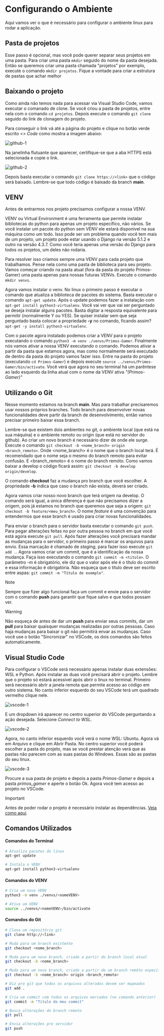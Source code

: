 # Configurando o Ambiente
Aqui vamos ver o que é necessário para configurar o ambiente linux para rodar a aplicação.

## Pasta de projetos
Esse passo é opcional, mas você pode querer separar seus projetos em uma pasta. Para criar uma pasta `mkdir` seguido do nome da pasta desejada. Então se queremos criar uma pasta chamada "projetos" por exemplo, execute o comando `mkdir projetos`. Fique a vontade para criar a estrutura de pastas que achar melhor

## Baixando o projeto
Como ainda não temos nada para acessar via Visual Studio Code, vamos executar o comanado de clone. Se você criou a pasta de projetos, entre nela com o comando `cd projetos`. Depois execute o comando `git clone` seguido do link de clonagem do projeto.

Para conseguir o link vá até a página do projeto e clique no botão verde escrito *<> Code* como mostra a imagem abaixo:

![github-1](./imgs/config/github-1.png "Página principal do github")

Na janelinha flutuante que aparecer, certifique-se que a aba HTTPS está selecionada e copie o link.

![github-2](./imgs/config/github-2.png "Janela de informações de Clone")

Depois basta executar o comando `git clone https://<link>` que o código será baixado. Lembre-se que todo código é baixado da branch **main**.


## VENV
Antes de entrarmos nos projeto precisamos configurar a nossa VENV.

VENV ou Virtual Environment é uma ferramenta que permite instalar bibliotecas do python para apenas um projeto específico, não vários. Se você instalar um pacote do python sem VENV ele estará disponível na sua máquina como um todo. Isso pode ser um problema quando você tem mais de um projeto, um projeto pode estar usando o Django na versão 5.1.2 e outro na versão 4.3.7. Como você teria apenas uma versão do Django para todos os projetos, um deles não rodaria.

Para resolver isso criamos sempre uma VENV para cada projeto que trabalhamos. Pense nela como uma pasta de biblioteca para seu projeto. Vamos começar criando na pasta atual (fora da pasta do projeto Primos-Gamer) uma pasta apenas para nossas futuras VENVs. Execute o comando `mkdir venvs`.

Agora vamos instalar o venv. No linux o primeiro passo é executar o comando que atualiza a biblioteca de pacotes do sistema. Basta executar o comando `apt-get update`. Após o update podemos fazer a instalação com `apt-get install python3-virtualenv`. Você vai ver que vai ser perguntado se deseja instalar alguns pacotes. Basta digitar a resposta equivalente para permitir (normalmente Y ou YES). Se quiser instalar sem que seja perguntado basta colocar a propriedade **-y** no comando, ficando assim? `apt-get -y install python3-virtualenv`.

Com o pacote agora instalado podemos criar a VENV para o projeto executando o comando `python3 -m venv ./venvs/Primos-Gamer`. Finalmente nós vamos ativar a nossa VENV executando o comando. Podemos ativar a partir da pasta que estamos agora, mas como normalmente será executado de dentro da pasta do projeto vamos fazer isso. Entre na pasta do projeto (executando `cd Primos-Gamer`) e depois execute `source ../venvs/Primos-Gamer/bin/activate`. Você verá que agora no seu terminal há um parêntese ao lado esquerdo da linha atual com o nome da VENV ativa *"(Primos-Gamer)"*

## Utilizando o Git
Nesse momento estamos na branch **main**. Mas para trabalhar precisaremos usar nossos próprios branches. Todo branch para desenvolver novas funcionalidades deve partir da branch de desenvolvimento, então vamos precisar primeiro baixar essa branch.

Lembre-se que existem dois ambientes no git, o ambiente local (que está na sua máquina) e o ambiente remoto ou origin (que está no servidor do github). Ao criar um novo branch é necessário dizer de onde ele surge. Execute o comando `git checkout -b <nome_branch> origin <branch_remoto>`. Onde <nome_branch> é o nome que o branch local terá. É recomendado que o nome seja o mesmo do branch remoto para evitar confusão. E <branch_remoto> é o nome do branch remóto. Como vamos baixar a develop o código ficará assim: `git checkout -b develop origin/develop`.

O comando **checkout** faz a mudança pro branch que você escolher. A propriedade **-b** indica que caso o branch não exista, deverá ser criado.

Agora vamos criar nosso novo branch que terá origem na develop. O comando será igual, a única diferença é que não precisamos dizer a origem, pois já estamos no branch que queremos que seja a origem: `git checkout -b feature/<meu_branch>`. O nome *feature* é uma convenção para entendermos que esse branch é usado para criar novas funcionalidades.

Para enviar o branch para o servidor basta executar o comando `git push`. Para pegar alterações feitas no por outra pessoa no branch em que você está agora execute `git pull`. Após fazer alterações você precisará mandar as mudanças para o servidor, o primeiro passo é marcar os arquivos para envio. Essa marcação é chamado de *staging*, para fazer isso execute `git add .`. Agora vamos criar um commit, que é a identificação da nossa mudança. Faça isso executando o comando `git commit -m <titulo>`. O parâmetro *-m* é obrigatório, ele diz que o valor após ele é o título do commit e essa informação é obrigatória. Não esqueça que o  título deve ser escrito entre aspas: `git commit -m "Título de exemplo"`.

> [!NOTE]
> Sempre que fizer algo funcional faça um commit e envie para o servidor com o comando **push** para garantir que fique salvo e que todos possam ver.

>[!WARNING]
>Não esqueça de antes de dar um **push** para enviar seus commits, dar um **pull** para baixar quaisquer mudanças realizadas por outras pessoas. Caso haja mudanças para baixar o git não permitirá envar as mudanças. Caso você use o botão "Sincronizar" no VSCode, os dois comandos são feitos automaticamente.

## Visual Studio Code
Para configurar o VSCode será necessário apenas instalar duas extensões: WSL e Python. Após instalar as duas você precisará abrir o projeto. Lembre que o projeto só estará acessível após abrir o linux no terminal. Primeiro será necessário abrir a janela remota que permite acesso ao código em outro sistema. No canto inferior esquerdo do seu VSCode terá um quadrado vermelho clique nele.

![vscode-1](./imgs/config/vscode-1.png "Acesso remoto no VSCode")

E um dropdown irá aparecer no centro superior do VSCode perguntando a ação desejada. Selecione *Connect to WSL*.

![vscode-2](./imgs/config/vscode-2.png "Conectar no WSL no VSCode")

Agora, no canto inferior esquerdo você verá o nome WSL: Ubuntu. Agora vá em Arquivo e clique em Abrir Pasta. No centro superior você poderá escolher a pasta do projeto, mas se você prestar atenção verá que as pastas não parecem com as suas pastas do Windows. Essas são as pastas do seu linux.

![vscode-3](./imgs/config/vscode-3.png "Seleção de pastas no VSCode")

Procure a sua pasta de projeto e depois a pasta *Primos-Gamer* e depois a pasta *primos_gamer* e aperte o botão Ok. Agora você tem acesso ao projeto no VSCode.

> [!IMPORTANT]
> Antes de poder rodar o projeto é necessário instalar as dependências. [Veja como aqui](./DJANGO.md#instalando-dependências).

## Comandos Utilizados

#### Comandos do Terminal
```bash
# Atualiza pacotes do linux
apt-get update

# Instala o VENV
apt-get install python3-virtualenv
```

#### Comandos do VENV
```bash
# Cria um novo VENV
python3 -m venv ./venvs/<nomeVENV>

# Ativa um VENV
source ../venvs/<nomeVENV>/bin/activate
```

#### Comandos do Git
```bash
# Clona um repositório git
git clone http://<link>

# Muda para um branch existente
git checkout <nome_branch>

# Muda para um novo branch, criado a partir do branch local atual
git checkout -b <nome_branch>

# Muda para um novo branch, criado a partir de um branch remóto especificado
git checkout -b <nome_branch> origin <branch_remoto>

# Diz pro git que todos os arquivos alterados devem ser mapeados
git add .

# Cria um commit com todos os arquivos marcados (no comando anterior)
git commit -m "Titulo do meu commit"

# Busca alterações do branch remoto
git pull

# Envia alterações pro servidor
git push
```